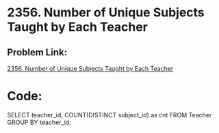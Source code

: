 # 2356. Number of Unique Subjects Taught by Each Teacher

## Problem Link:
[2356. Number of Unique Subjects Taught by Each Teacher](https://leetcode.com/problems/number-of-unique-subjects-taught-by-each-teacher/submissions/1497142476/?envType=study-plan-v2&envId=top-sql-50)

# Code:

SELECT teacher_id,
COUNT(DISTINCT subject_id) as cnt
FROM Teacher
GROUP BY teacher_id;
